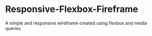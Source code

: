 # Responsive-Flexbox-Fireframe
A simple and responsive wireframe created using flexbox and media queries 
